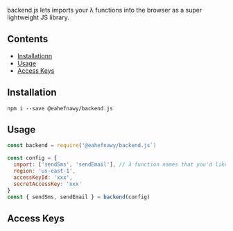 backend.js lets imports your λ functions into the browser as a super lightweight JS library.

## Contents

- [Installationn](#installation)
- [Usage](#usage)
- [Access Keys](#access-keys)

## Installation

```
npm i --save @eahefnawy/backend.js
```

## Usage

```js
const backend = require('@eahefnawy/backend.js`)

const config = {
  import: ['sendSms', 'sendEmail'], // λ function names that you'd like to import
  region: 'us-east-1',
  accessKeyId: 'xxx',
  secretAccessKey: 'xxx'
}
const { sendSms, sendEmail } = backend(config)

```

## Access Keys
